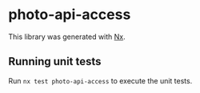 # photo-api-access

This library was generated with [Nx](https://nx.dev).

## Running unit tests

Run `nx test photo-api-access` to execute the unit tests.
